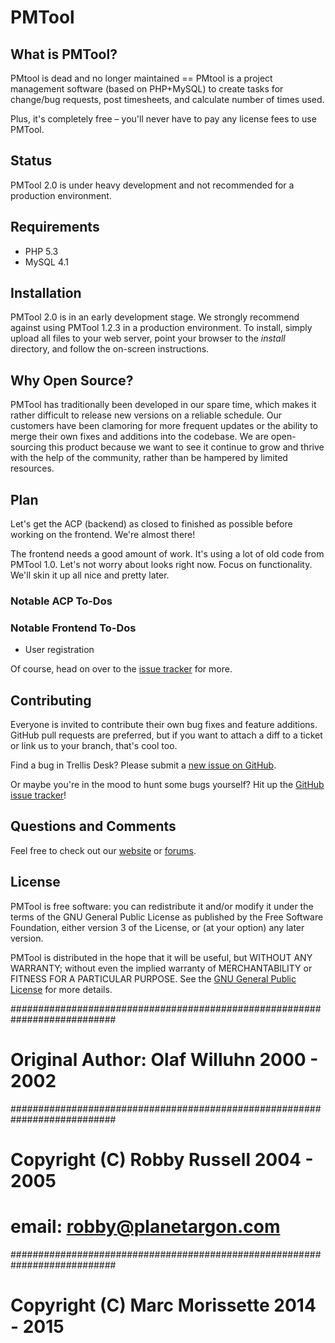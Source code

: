 PMTool
============ 

What is PMTool?
---------------------

PMtool is dead and no longer maintained == PMtool is a project management software (based on PHP+MySQL) 
to create tasks for change/bug requests, post timesheets, and calculate number of times used.

Plus, it's completely free – you'll never have to pay any license fees to use
PMTool.


Status
------

PMTool 2.0 is under heavy development and not recommended for a production
environment.  


Requirements
------------

* PHP 5.3
* MySQL 4.1

Installation
------------

PMTool 2.0 is in an early development stage.  We strongly recommend
against using PMTool 1.2.3 in a production environment.  To install, simply
upload all files to your web server, point your browser to the *install*
directory, and follow the on-screen instructions.


Why Open Source?
----------------

PMTool has traditionally been developed in our spare time, which makes it
rather difficult to release new versions on a reliable schedule. Our customers
have been clamoring for more frequent updates or the ability to merge their own
fixes and additions into the codebase. We are open-sourcing this product because
we want to see it continue to grow and thrive with the help of the community,
rather than be hampered by limited resources.


Plan
--------

Let's get the ACP (backend) as closed to finished as possible before working on
the frontend.  We're almost there!

The frontend needs a good amount of work.  It's using a lot of old code from
PMTool 1.0.  Let's not worry about looks right now.  Focus on
functionality.  We'll skin it up all nice and pretty later.

### Notable ACP To-Dos

### Notable Frontend To-Dos
* User registration

Of course, head on over to the
[issue tracker](https://github.com/PMTool) for more.


Contributing
------------

Everyone is invited to contribute their own bug fixes and feature additions.
GitHub pull requests are preferred, but if you want to attach a diff to a ticket
or link us to your branch, that's cool too.

Find a bug in Trellis Desk? Please submit a
[new issue on GitHub](https://github.com/PMTool/PMTool/issues/new).

Or maybe you're in the mood to hunt some bugs yourself? Hit up the
[GitHub issue tracker](https://github.com/PMTool/PMTool/issues)!


Questions and Comments
----------------------

Feel free to check out our [website](http://pmtool.ca/) or
[forums](http://pmtool.ca/).


License
-------

PMTool is free software: you can redistribute it and/or modify
it under the terms of the GNU General Public License as published by
the Free Software Foundation, either version 3 of the License, or
(at your option) any later version.

PMTool is distributed in the hope that it will be useful,
but WITHOUT ANY WARRANTY; without even the implied warranty of
MERCHANTABILITY or FITNESS FOR A PARTICULAR PURPOSE.  See the
[GNU General Public License](http://www.gnu.org/licenses/gpl.txt)
for more details.

###########################################################################
# Original Author: Olaf Willuhn 2000 - 2002 				                      #
###########################################################################
# Copyright (C) Robby Russell 2004 - 2005           	        	          #
# email: robby@planetargon.com 	                              	          #
###########################################################################

# Copyright (C) Marc Morissette 2014 - 2015                  		          #

